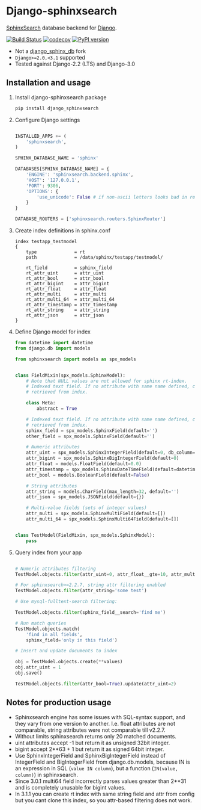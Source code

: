 # Django-sphinxsearch

[SphinxSearch](http://sphinxsearch.com) database backend for [Django](https://www.djangoproject.com/).

[![Build Status](https://travis-ci.org/tumb1er/django_sphinxsearch.svg)](https://travis-ci.org/tumb1er/django_sphinxsearch)
[![codecov](https://codecov.io/gh/tumb1er/django_sphinxsearch/branch/master/graph/badge.svg)](https://codecov.io/gh/tumb1er/django_sphinxsearch)
[![PyPI version](https://badge.fury.io/py/django_sphinxsearch.svg)](http://badge.fury.io/py/django_sphinxsearch)

* Not a [django_sphinx_db](https://github.com/smartfile/django-sphinx-db) fork
* `Django>=2.0,<3.1` supported
* Tested against Django-2.2 (LTS) and Django-3.0

## Installation and usage

1. Install django-sphinxsearch package

    ```sh
    pip install django_sphinxsearch
    ```

2. Configure Django settings

    ```python

    INSTALLED_APPS += (
        'sphinxsearch',
    )

    SPHINX_DATABASE_NAME = 'sphinx'

    DATABASES[SPHINX_DATABASE_NAME] = {
        'ENGINE': 'sphinxsearch.backend.sphinx',
        'HOST': '127.0.0.1',
        'PORT': 9306,
        'OPTIONS': {
            'use_unicode': False # if non-ascii letters looks bad in results
        }
    }

    DATABASE_ROUTERS = ['sphinxsearch.routers.SphinxRouter']
    ```

3. Create index definitions in sphinx.conf

    ```
    index testapp_testmodel
    {
        type              = rt
        path              = /data/sphinx/testapp/testmodel/

        rt_field          = sphinx_field
        rt_attr_uint      = attr_uint
        rt_attr_bool      = attr_bool
        rt_attr_bigint    = attr_bigint
        rt_attr_float     = attr_float
        rt_attr_multi     = attr_multi
        rt_attr_multi_64  = attr_multi_64
        rt_attr_timestamp = attr_timestamp
        rt_attr_string    = attr_string
        rt_attr_json      = attr_json
    }
    ```

4. Define Django model for index

    ```python
    from datetime import datetime
    from django.db import models

    from sphinxsearch import models as spx_models


    class FieldMixin(spx_models.SphinxModel):
        # Note that NULL values are not allowed for sphinx rt-index.
        # Indexed text field. If no attribute with same name defined, can't be
        # retrieved from index.

        class Meta:
            abstract = True

        # Indexed text field. If no attribute with same name defined, can't be
        # retrieved from index.
        sphinx_field = spx_models.SphinxField(default='')
        other_field = spx_models.SphinxField(default='')

        # Numeric attributes
        attr_uint = spx_models.SphinxIntegerField(default=0, db_column='attr_uint_')
        attr_bigint = spx_models.SphinxBigIntegerField(default=0)
        attr_float = models.FloatField(default=0.0)
        attr_timestamp = spx_models.SphinxDateTimeField(default=datetime.now)
        attr_bool = models.BooleanField(default=False)

        # String attributes
        attr_string = models.CharField(max_length=32, default='')
        attr_json = spx_models.JSONField(default={})

        # Multi-value fields (sets of integer values)
        attr_multi = spx_models.SphinxMultiField(default=[])
        attr_multi_64 = spx_models.SphinxMulti64Field(default=[])


    class TestModel(FieldMixin, spx_models.SphinxModel):
        pass
    ```

5. Query index from your app

    ```python

    # Numeric attributes filtering
    TestModel.objects.filter(attr_uint=0, attr_float__gte=10, attr_multi__in=[1, 2])

    # For sphinxsearch>=2.2.7, string attr filtering enabled
    TestModel.objects.filter(attr_string='some test')

    # Use mysql-fulltext-search filtering:

    TestModel.objects.filter(sphinx_field__search='find me')

    # Run match queries
    TestModel.objects.match(
        'find in all fields',
        sphinx_field='only in this field')

    # Insert and update documents to index

    obj = TestModel.objects.create(**values)
    obj.attr_uint = 1
    obj.save()

    TestModel.objects.filter(attr_bool=True).update(attr_uint=2)
    ```

## Notes for production usage

* Sphinxsearch engine has some issues with SQL-syntax support, and they vary
from one version to another. I.e. float attributes are not comparable,
string attributes were not comparable till v2.2.7.
* Without limits sphinxsearch returns only 20 matched documents.
* uint attributes accept -1 but return it as unsigned 32bit integer.
* bigint accept 2**63 + 1 but return it as signed 64bit integer.
* Use SphinxIntegerField and SphinxBigIntegerField instead of IntegerField and
BigIntegerField from django.db.models, because IN is an expression in
SQL (`value IN column`), but a function (`IN(value, column)`) in sphinxsearch.
* Since 3.0.1 multi64 field incorrectly parses values greater than 2**31 and is
completely unusable for bigint values.
* In 3.1.1 you can create rt index with same string field and attr from config
but you cant clone this index, so you attr-based filtering does not work.
